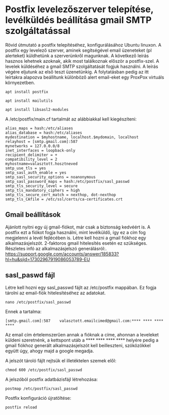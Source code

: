 # Postfix levelezőszerver telepítése, levélküldés beállítása gmail SMTP szolgáltatással
Rövid útmutató a postfix telepítéséhez, konfigurálásához Ubuntu linuxon.
A postfix egy levelező szerver, aminek segítségével email üzeneteket (pl alerteket) küldhetünk a szerverünkről magunknak. A következő leírás hasznos lehetnek azoknak, akik most találkoznak először a postfix-szel. A levelek küldéséhez a gmail SMTP szolgáltatását fogjuk használni. A leírás végére eljutunk az első teszt üzenetünkig. A folytatásban pedig az itt leírtakra alapozva beállítunk különböző alert email-eket egy ProxPox virtuáls környezetben.
```
apt install postfix
```
```
apt install mailutils
```      
```
apt install libsasl2-modules
```
A /etc/postfix/main.cf tartalmát az alábbiakkal kell kiegészíteni:
```
alias_maps = hash:/etc/aliases
alias_database = hash:/etc/aliases
mydestination = $myhostname, localhost.$mydomain, localhost
relayhost = [smtp.gmail.com]:587
mynetworks = 127.0.0.0/8
inet_interfaces = loopback-only
recipient_delimiter = +
compatibility_level = 2
myhostname=valasztott.hosztneved
smtp_use_tls = yes
smtp_sasl_auth_enable = yes
smtp_sasl_security_options = noanonymous
smtp_sasl_password_maps = hash:/etc/postfix/sasl_passwd
smtp_tls_security_level = secure
smtp_tls_mandatory_ciphers = high
smtp_tls_secure_cert_match = nexthop, dot-nexthop
smtp_tls_CAfile = /etc/ssl/certs/ca-certificates.crt
```
## Gmail beállítások
Ajánlott nyitni egy új gmail-fiókot, már csak a biztonság kedvéért is. A postfix ezt a fiókot fogja használni, mint levélküldő, így ez a cím fog megjelenni a levél fejlécében is.
Létre kell hozni a gmail fiókhoz egy alkalmazásjelszót. 2-faktoros gmail hitelesítés esetén ez szükséges.
Részletes infó az alkalmazásjelszó generálásról:. https://support.google.com/accounts/answer/185833?hl=hu&sjid=17302967919086053789-EU

## sasl_paswd fájl
Létre kell hozni egy sasl_passwd fájlt az /etc/postfix mappában. Ez fogja tárolni az email-fiók hitelesítéséhez az adatokat.
```
nano /etc/postfix/sasl_passwd
```
Ennek a tartalma:
```
[smtp.gmail.com]:587    valasztott.emailcimed@gmail.com:**** **** **** ****
```
Az email cím értelemszerűen annak a fióknak a címe, ahonnan a leveleket küldeni szeretnénk, a kettspont utáb a **** **** **** **** helyére pedig a gmail fiókhoz generált alkalmazásjelszót kell beilleszteni, szóközökkel együtt úgy, ahogy majd a google megadja.

A jelszót tároló fájlt rejtsük el illetéktelen szemek elől:
```
chmod 600 /etc/postfix/sasl_passwd
```


A jelszóból postfix adatbázisfájl létrehozása:
```
postmap /etc/postfix/sasl_passwd
```


Postfix konfiguráció újratöltése:
```
postfix reload
```